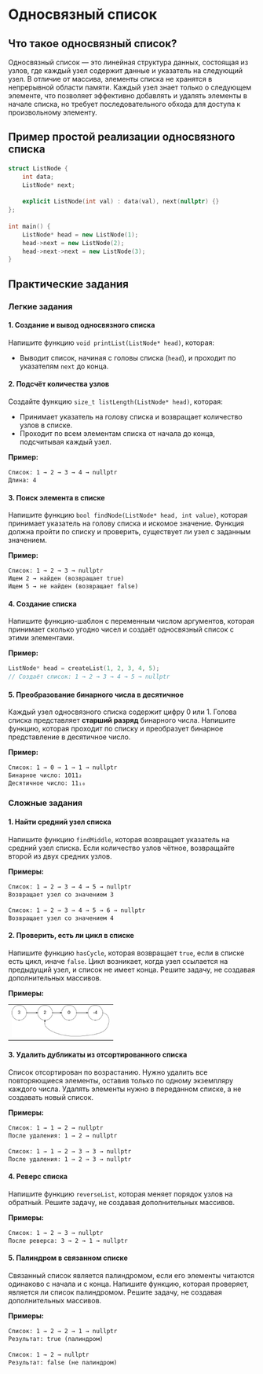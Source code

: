 # Односвязный список

## Что такое односвязный список?
Односвязный список — это линейная структура данных,
состоящая из узлов, где каждый узел содержит данные и указатель на следующий узел.
В отличие от массива, элементы списка не хранятся в непрерывной области памяти.
Каждый узел знает только о следующем элементе,
что позволяет эффективно добавлять и удалять элементы в начале списка,
но требует последовательного обхода для доступа к произвольному элементу.

## Пример простой реализации односвязного списка
```cpp
struct ListNode {
    int data;
    ListNode* next;
    
    explicit ListNode(int val) : data(val), next(nullptr) {}
};

int main() {
    ListNode* head = new ListNode(1);
    head->next = new ListNode(2);
    head->next->next = new ListNode(3);
}
```

## Практические задания
### Легкие задания
#### 1. Создание и вывод односвязного списка
Напишите функцию `void printList(ListNode* head)`, которая:
- Выводит список, начиная с головы списка (`head`), и проходит по указателям `next` до конца.


#### 2. Подсчёт количества узлов
Создайте функцию `size_t listLength(ListNode* head)`, которая:
- Принимает указатель на голову списка и возвращает количество узлов в списке.
- Проходит по всем элементам списка от начала до конца, подсчитывая каждый узел.

**Пример:**
```
Список: 1 → 2 → 3 → 4 → nullptr
Длина: 4
```

#### 3. Поиск элемента в списке
Напишите функцию `bool findNode(ListNode* head, int value)`, которая принимает указатель на голову списка и искомое значение.
Функция должна пройти по списку и проверить, существует ли узел с заданным значением.

**Пример:**
```
Список: 1 → 2 → 3 → nullptr
Ищем 2 → найден (возвращает true)
Ищем 5 → не найден (возвращает false)
```

#### 4. Создание списка
Напишите функцию-шаблон с переменным числом аргументов, которая принимает сколько угодно чисел и создаёт односвязный список с этими элементами.

**Пример:**
```cpp
ListNode* head = createList(1, 2, 3, 4, 5);
// Создаёт список: 1 → 2 → 3 → 4 → 5 → nullptr
```

#### 5. Преобразование бинарного числа в десятичное
Каждый узел односвязного списка содержит цифру 0 или 1.
Голова списка представляет **старший разряд** бинарного числа.
Напишите функцию, которая проходит по списку и преобразует бинарное представление в десятичное число.

**Пример:**
```
Список: 1 → 0 → 1 → 1 → nullptr
Бинарное число: 1011₂
Десятичное число: 11₁₀
```

### Сложные задания
#### 1. Найти средний узел списка
Напишите функцию `findMiddle`, которая возвращает указатель на средний узел списка.
Если количество узлов чётное, возвращайте второй из двух средних узлов.

**Примеры:**
```
Список: 1 → 2 → 3 → 4 → 5 → nullptr
Возвращает узел со значением 3

Список: 1 → 2 → 3 → 4 → 5 → 6 → nullptr
Возвращает узел со значением 4
```

#### 2. Проверить, есть ли цикл в списке
Напишите функцию `hasCycle`, которая возвращает `true`, если в списке есть цикл, иначе `false`.
Цикл возникает, когда узел ссылается на предыдущий узел, и список не имеет конца.
Решите задачу, не создавая дополнительных массивов.

**Примеры:**
<table><tr><td>
<img src="./media/circularlinkedlist.png" alt="circularlinkedlist" title="circularlinkedlist" style="display: inline-block; margin: 0 auto; max-width: 200px; max-height: 200px">
</td></tr></table>

#### 3. Удалить дубликаты из отсортированного списка
Список отсортирован по возрастанию.
Нужно удалить все повторяющиеся элементы, оставив только по одному экземпляру каждого числа.
Удалять элементы нужно в переданном списке, а не создавать новый список.

**Примеры:**
```
Список: 1 → 1 → 2 → nullptr
После удаления: 1 → 2 → nullptr

Список: 1 → 1 → 2 → 3 → 3 → nullptr
После удаления: 1 → 2 → 3 → nullptr
```

#### 4. Реверс списка
Напишите функцию `reverseList`, которая меняет порядок узлов на обратный.
Решите задачу, не создавая дополнительных массивов.

**Примеры:**
```
Список: 1 → 2 → 3 → nullptr
После реверса: 3 → 2 → 1 → nullptr
```

#### 5. Палиндром в связанном списке
Связанный список является палиндромом, если его элементы читаются одинаково с начала и с конца.
Напишите функцию, которая проверяет, является ли список палиндромом.
Решите задачу, не создавая дополнительных массивов.

**Примеры:**
```
Список: 1 → 2 → 2 → 1 → nullptr
Результат: true (палиндром)

Список: 1 → 2 → nullptr
Результат: false (не палиндром)
```
